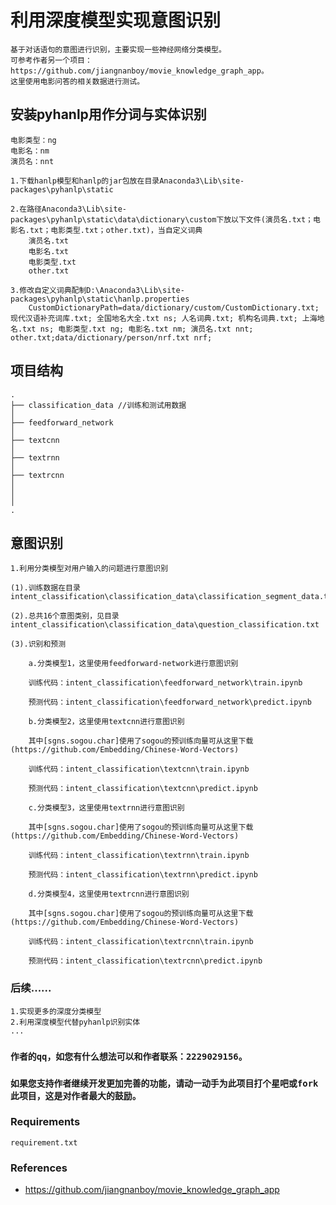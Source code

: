 # 利用深度模型实现意图识别
    基于对话语句的意图进行识别，主要实现一些神经网络分类模型。
    可参考作者另一个项目：https://github.com/jiangnanboy/movie_knowledge_graph_app。
    这里使用电影问答的相关数据进行测试。
  
## 安装pyhanlp用作分词与实体识别
    电影类型：ng
    电影名：nm
    演员名：nnt
    
    1.下载hanlp模型和hanlp的jar包放在目录Anaconda3\Lib\site-packages\pyhanlp\static
    
    2.在路径Anaconda3\Lib\site-packages\pyhanlp\static\data\dictionary\custom下放以下文件(演员名.txt；电影名.txt；电影类型.txt；other.txt)，当自定义词典
        演员名.txt
        电影名.txt
        电影类型.txt
        other.txt
        
    3.修改自定义词典配制D:\Anaconda3\Lib\site-packages\pyhanlp\static\hanlp.properties
        CustomDictionaryPath=data/dictionary/custom/CustomDictionary.txt; 现代汉语补充词库.txt; 全国地名大全.txt ns; 人名词典.txt; 机构名词典.txt; 上海地名.txt ns; 电影类型.txt ng; 电影名.txt nm; 演员名.txt nnt; other.txt;data/dictionary/person/nrf.txt nrf;

## 项目结构
```
.
├── classification_data //训练和测试用数据
│   
├── feedforward_network
│   
├── textcnn
│       
├── textrnn
│   
├── textrcnn
│   
│  
│ 
.
```

## 意图识别

    1.利用分类模型对用户输入的问题进行意图识别
    
    (1).训练数据在目录 intent_classification\classification_data\classification_segment_data.txt
    
    (2).总共16个意图类别，见目录 intent_classification\classification_data\question_classification.txt
    
    (3).识别和预测
    
        a.分类模型1，这里使用feedforward-network进行意图识别
    
        训练代码：intent_classification\feedforward_network\train.ipynb
        
        预测代码：intent_classification\feedforward_network\predict.ipynb
        
        b.分类模型2，这里使用textcnn进行意图识别
    
        其中[sgns.sogou.char]使用了sogou的预训练向量可从这里下载(https://github.com/Embedding/Chinese-Word-Vectors)
        
        训练代码：intent_classification\textcnn\train.ipynb
        
        预测代码：intent_classification\textcnn\predict.ipynb
        
        c.分类模型3，这里使用textrnn进行意图识别
    
        其中[sgns.sogou.char]使用了sogou的预训练向量可从这里下载(https://github.com/Embedding/Chinese-Word-Vectors)
        
        训练代码：intent_classification\textrnn\train.ipynb
        
        预测代码：intent_classification\textrnn\predict.ipynb
        
        d.分类模型4，这里使用textrcnn进行意图识别
    
        其中[sgns.sogou.char]使用了sogou的预训练向量可从这里下载(https://github.com/Embedding/Chinese-Word-Vectors)
        
        训练代码：intent_classification\textrcnn\train.ipynb
        
        预测代码：intent_classification\textrcnn\predict.ipynb

### 后续......
    1.实现更多的深度分类模型
    2.利用深度模型代替pyhanlp识别实体
    ...
  
### `作者的qq，如您有什么想法可以和作者联系：2229029156。`

### `如果您支持作者继续开发更加完善的功能，请动一动手为此项目打个星吧或fork此项目，这是对作者最大的鼓励。` 

### Requirements
    requirement.txt

### References
* https://github.com/jiangnanboy/movie_knowledge_graph_app
    